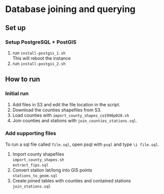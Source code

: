 # Database joining and querying

## Set up

### Setup PostgreSQL + PostGIS

1. run `install-postgis_1.sh` \
This will reboot the instance
1. run `install-postgis_2.sh`

## How to run 

### Initial run
1. Add files in S3 and edit the file location in the script.
1. Download the counties shapefiles from S3.
1. Load counties with `import_county_shapes_co1990p020.sh`
1. Join counties and stations with `join_counties_stations.sql`.


### Add supporting files

To run a sql file called `file.sql`, open psql with `psql` and type `\i file.sql`.

1. Import county shapefiles \
`import_county_shapes.sh` \
`extract_fips.sql`
1. Convert station lat/long into GIS points \
`stations_to_geom.sql`
1. Create joined tables with counties and contained stations
`join_stations.sql`